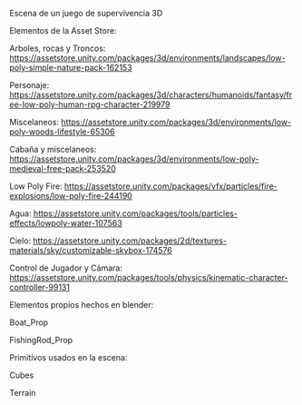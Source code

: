 Escena de un juego de supervivencia 3D

Elementos de la Asset Store:

Arboles, rocas y Troncos: https://assetstore.unity.com/packages/3d/environments/landscapes/low-poly-simple-nature-pack-162153

Personaje: https://assetstore.unity.com/packages/3d/characters/humanoids/fantasy/free-low-poly-human-rpg-character-219979

Miscelaneos: https://assetstore.unity.com/packages/3d/environments/low-poly-woods-lifestyle-65306

Cabaña y miscelaneos: https://assetstore.unity.com/packages/3d/environments/low-poly-medieval-free-pack-253520

Low Poly Fire: https://assetstore.unity.com/packages/vfx/particles/fire-explosions/low-poly-fire-244190

Agua: https://assetstore.unity.com/packages/tools/particles-effects/lowpoly-water-107563

Cielo: https://assetstore.unity.com/packages/2d/textures-materials/sky/customizable-skybox-174576

Control de Jugador y Cámara: https://assetstore.unity.com/packages/tools/physics/kinematic-character-controller-99131

Elementos propios hechos en blender:

Boat_Prop

FishingRod_Prop

Primitivos usados en la escena:

Cubes

Terrain
